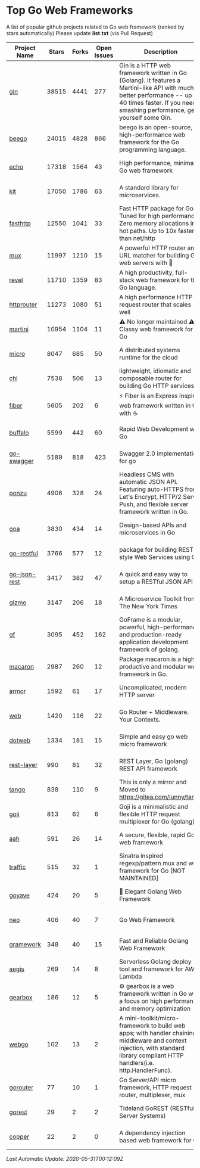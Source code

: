# Top Go Web Frameworks
A list of popular github projects related to Go web framework (ranked by stars automatically)
Please update **list.txt** (via Pull Request)

| Project Name | Stars | Forks | Open Issues | Description | Last Commit |
| ------------ | ----- | ----- | ----------- | ----------- | ----------- |
| [gin](https://github.com/gin-gonic/gin) | 38515 | 4441 | 277 | Gin is a HTTP web framework written in Go (Golang). It features a Martini-like API with much better performance -- up to 40 times faster. If you need smashing performance, get yourself some Gin. | 2020-05-25 13:47:06 |
| [beego](https://github.com/astaxie/beego) | 24015 | 4828 | 866 | beego is an open-source, high-performance web framework for the Go programming language. | 2020-02-22 07:09:25 |
| [echo](https://github.com/labstack/echo) | 17318 | 1564 | 43 | High performance, minimalist Go web framework | 2020-05-06 21:01:28 |
| [kit](https://github.com/go-kit/kit) | 17050 | 1786 | 63 | A standard library for microservices. | 2020-05-15 11:18:47 |
| [fasthttp](https://github.com/valyala/fasthttp) | 12550 | 1041 | 33 | Fast HTTP package for Go. Tuned for high performance. Zero memory allocations in hot paths. Up to 10x faster than net/http | 2020-05-30 14:50:17 |
| [mux](https://github.com/gorilla/mux) | 11997 | 1210 | 15 | A powerful HTTP router and URL matcher for building Go web servers with 🦍 | 2020-05-17 04:02:54 |
| [revel](https://github.com/revel/revel) | 11710 | 1359 | 83 | A high productivity, full-stack web framework for the Go language. | 2018-10-30 13:23:52 |
| [httprouter](https://github.com/julienschmidt/httprouter) | 11273 | 1080 | 51 | A high performance HTTP request router that scales well | 2020-01-14 09:48:04 |
| [martini](https://github.com/go-martini/martini) | 10954 | 1104 | 11 | ⚠️ No longer maintained ⚠️  Classy web framework for Go | 2017-01-21 21:58:54 |
| [micro](https://github.com/micro/micro) | 8047 | 685 | 50 | A distributed systems runtime for the cloud | 2020-05-30 09:59:22 |
| [chi](https://github.com/go-chi/chi) | 7538 | 506 | 13 | lightweight, idiomatic and composable router for building Go HTTP services | 2020-05-30 23:05:35 |
| [fiber](https://github.com/gofiber/fiber) | 5605 | 202 | 6 | ⚡️ Fiber is an Express inspired web framework written in Go with ☕️ | 2020-05-30 22:04:50 |
| [buffalo](https://github.com/gobuffalo/buffalo) | 5599 | 442 | 60 | Rapid Web Development w/ Go | 2020-05-25 17:21:15 |
| [go-swagger](https://github.com/go-swagger/go-swagger) | 5189 | 818 | 423 | Swagger 2.0 implementation for go | 2020-05-14 15:55:16 |
| [ponzu](https://github.com/ponzu-cms/ponzu) | 4906 | 328 | 24 | Headless CMS with automatic JSON API. Featuring auto-HTTPS from Let's Encrypt, HTTP/2 Server Push, and flexible server framework written in Go. | 2020-01-02 00:14:32 |
| [goa](https://github.com/goadesign/goa) | 3830 | 434 | 14 | Design-based APIs and microservices in Go | 2020-05-25 18:09:11 |
| [go-restful](https://github.com/emicklei/go-restful) | 3766 | 577 | 12 | package for building REST-style Web Services using Go | 2020-03-09 11:38:56 |
| [go-json-rest](https://github.com/ant0ine/go-json-rest) | 3417 | 382 | 47 | A quick and easy way to setup a RESTful JSON API | 2017-09-13 04:12:08 |
| [gizmo](https://github.com/nytimes/gizmo) | 3147 | 206 | 18 | A Microservice Toolkit from The New York Times | 2020-05-22 01:15:42 |
| [gf](https://github.com/gogf/gf) | 3095 | 452 | 162 | GoFrame is a modular, powerful, high-performance and production-ready application development framework of golang.  | 2020-05-28 12:28:07 |
| [macaron](https://github.com/go-macaron/macaron) | 2987 | 260 | 12 | Package macaron is a high productive and modular web framework in Go. | 2020-05-04 03:54:16 |
| [armor](https://github.com/labstack/armor) | 1592 | 61 | 17 | Uncomplicated, modern HTTP server | 2019-08-03 18:10:09 |
| [web](https://github.com/gocraft/web) | 1420 | 116 | 22 | Go Router + Middleware. Your Contexts. | 2019-02-07 15:06:52 |
| [dotweb](https://github.com/devfeel/dotweb) | 1334 | 181 | 15 | Simple and easy go web micro framework | 2020-05-10 13:09:59 |
| [rest-layer](https://github.com/rs/rest-layer) | 990 | 81 | 32 | REST Layer, Go (golang) REST API framework | 2019-12-05 10:17:11 |
| [tango](https://github.com/lunny/tango) | 838 | 110 | 9 | This is only a mirror and Moved to https://gitea.com/lunny/tango | 2019-05-17 03:31:10 |
| [goji](https://github.com/goji/goji) | 813 | 62 | 6 | Goji is a minimalistic and flexible HTTP request multiplexer for Go (golang) | 2019-01-26 23:58:29 |
| [aah](https://github.com/go-aah/aah) | 591 | 26 | 14 | A secure, flexible, rapid Go web framework | 2019-10-12 08:09:30 |
| [traffic](https://github.com/gravityblast/traffic) | 515 | 32 | 1 | Sinatra inspired regexp/pattern mux and web framework for Go [NOT MAINTAINED] | 2015-11-26 21:31:07 |
| [goyave](https://github.com/System-Glitch/goyave) | 424 | 20 | 5 | 🍐 Elegant Golang Web Framework | 2020-05-09 13:18:18 |
| [neo](https://github.com/ivpusic/neo) | 406 | 40 | 7 | Go Web Framework | 2017-08-14 23:54:31 |
| [gramework](https://github.com/gramework/gramework) | 348 | 40 | 15 | Fast and Reliable Golang Web Framework | 2020-01-21 17:51:59 |
| [aegis](https://github.com/tmaiaroto/aegis) | 269 | 14 | 8 | Serverless Golang deploy tool and framework for AWS Lambda | 2019-07-28 17:59:41 |
| [gearbox](https://github.com/gogearbox/gearbox) | 186 | 12 | 5 | :gear: gearbox is a web framework written in Go with a focus on high performance and memory optimization | 2020-05-26 09:30:49 |
| [webgo](https://github.com/bnkamalesh/webgo) | 102 | 13 | 2 | A mini-toolkit/micro-framework to build web apps; with handler chaining, middleware and context injection, with standard library compliant HTTP handlers(i.e. http.HandlerFunc). | 2020-05-29 07:46:41 |
| [gorouter](https://github.com/vardius/gorouter) | 77 | 10 | 1 | Go Server/API micro framework, HTTP request router, multiplexer, mux | 2020-04-03 06:04:34 |
| [gorest](https://github.com/tideland/gorest) | 29 | 2 | 2 | Tideland GoREST (RESTful Server Systems) | 2017-11-10 13:00:37 |
| [copper](https://github.com/tusharsoni/copper) | 22 | 2 | 0 | A dependency injection based web framework for Go | 2020-05-30 22:14:05 |

*Last Automatic Update: 2020-05-31T00:12:09Z*